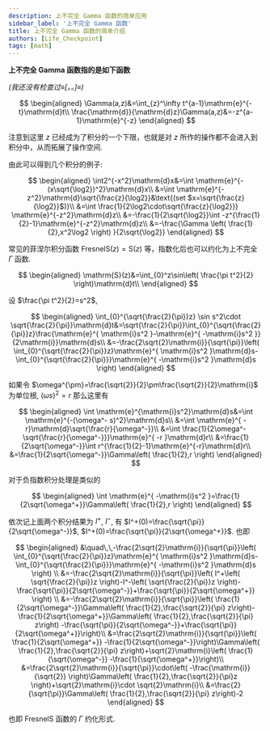 ```yaml
---
description: 上不完全 Gamma 函数的简单应用
sidebar_label: '上不完全 Gamma 函数'
title: 上不完全 Gamma 函数的简单介绍
authors: [Life_Checkpoint]
tags: [math]
---
```


**上不完全 Gamma 函数指的是如下函数**

*(我还没有检查过≡[。。]≡)*

$$
\begin{aligned}
\Gamma(a,z)&=\int_{z}^\infty t^{a-1}\mathrm{e}^{-t}\mathrm{d}t\\
\frac{\mathrm{d}}{\mathrm{d}z}\Gamma(a,z)&=-z^{a-1}\mathrm{e}^{-z}
\end{aligned}
$$

注意到这里 $z$ 已经成为了积分的一个下限，也就是对 $z$ 所作的操作都不会进入到积分中，从而拓展了操作空间.

由此可以得到几个积分的例子:

$$
\begin{aligned}
\int2^{-x^2}\mathrm{d}x&=\int \mathrm{e}^{-(x\sqrt{\log2})^2}\mathrm{d}x\\
&=\int \mathrm{e}^{-z^2}\mathrm{d}\sqrt{\frac{z}{\log2}}&\text{(set $x=\sqrt{\frac{z}{\log2}}$)}\\
&=\int \frac{1}{2\log2\cdot\sqrt{\frac{z}{\log2}}} \mathrm{e}^{-z^2}\mathrm{d}z\\
&=-\frac{1}{2\sqrt{\log2}}\int -z^{\frac{1}{2}-1}\mathrm{e}^{-z^2}\mathrm{d}z\\
&=-\frac{\Gamma \left( \frac{1}{2},x^2\log2 \right) }{2\sqrt{\log2}}
\end{aligned}
$$

常见的菲涅尔积分函数 $\mathrm{FresnelS}(z)=\mathrm{S}(z)$ 等，指数化后也可以约化为上不完全 $\Gamma$ 函数.

$$
\begin{aligned}
\mathrm{S}(z)&=\int_{0}^z\sin\left( \frac{\pi t^2}{2} \right)\mathrm{d}t\\
\end{aligned}
$$

设 $\frac{\pi t^2}{2}=s^2$,

$$
\begin{aligned}
\int_{0}^{\sqrt{\frac{2}{\pi}}z} \sin s^2\cdot \sqrt{\frac{2}{\pi}}\mathrm{d}t&=\sqrt{\frac{2}{\pi}}\int_{0}^{\sqrt{\frac{2}{\pi}}z}\frac{\mathrm{e}^{ \mathrm{i}s^2 }-\mathrm{e}^{ -\mathrm{i}s^2 }}{2\mathrm{i}}\mathrm{d}s\\
&=-\frac{2\sqrt{2}\mathrm{i}}{\sqrt{\pi}}\left( \int_{0}^{\sqrt{\frac{2}{\pi}}z}\mathrm{e}^{ \mathrm{i}s^2 }\mathrm{d}s-\int_{0}^{\sqrt{\frac{2}{\pi}}}\mathrm{e}^{ -\mathrm{i}s^2 }\mathrm{d}s \right) 
\end{aligned}
$$

如果令 $\omega^{\pm}=\frac{\sqrt{2}}{2}\pm\frac{\sqrt{2}}{2}\mathrm{i}$ 为单位根, $(\omega s)^2=r$ 那么这里有

$$
\begin{aligned}
\int \mathrm{e}^{\mathrm{i}s^2}\mathrm{d}s&=\int \mathrm{e}^{-(\omega^- s)^2}\mathrm{d}s\\
&=\int \mathrm{e}^{ -r}\mathrm{d}\sqrt{\frac{r}{\omega^-}}\\
&=\int \frac{1}{2\omega^-\sqrt{\frac{r}{\omega^-}}}\mathrm{e}^{ -r }\mathrm{d}r\\
&=\frac{1}{2\sqrt{\omega^-}}\int r^{\frac{1}{2}-1}\mathrm{e}^{-r}\mathrm{d}r\\
&=\frac{1}{2\sqrt{\omega^-}}\Gamma\left( \frac{1}{2},r \right)
\end{aligned}
$$

对于负指数积分处理是类似的

$$
\begin{aligned}
\int \mathrm{e}^{ -\mathrm{i}s^2 }=\frac{1}{2\sqrt{\omega^+}}\Gamma\left( \frac{1}{2},r \right)
\end{aligned}
$$

依次记上面两个积分结果为 $I^+$, $I^-$, 有 $I^+(0)=\frac{\sqrt{\pi}}{2\sqrt{\omega^-}}$, $I^+(0)=\frac{\sqrt{\pi}}{2\sqrt{\omega^+}}$. 也即

$$
\begin{aligned}
&\quad\,\,-\frac{2\sqrt{2}\mathrm{i}}{\sqrt{\pi}}\left( \int_{0}^{\sqrt{\frac{2}{\pi}}z}\mathrm{e}^{ \mathrm{i}s^2 }\mathrm{d}s-\int_{0}^{\sqrt{\frac{2}{\pi}}}\mathrm{e}^{ -\mathrm{i}s^2 }\mathrm{d}s \right) \\
&=-\frac{2\sqrt{2}\mathrm{i}}{\sqrt{\pi}}\left( I^+\left( \sqrt{\frac{2}{\pi}}z \right)-I^-\left( \sqrt{\frac{2}{\pi}}z \right)-\frac{\sqrt{\pi}}{2\sqrt{\omega^-}}+\frac{\sqrt{\pi}}{2\sqrt{\omega^+}} \right) \\
&=-\frac{2\sqrt{2}\mathrm{i}}{\sqrt{\pi}}\left( \frac{1}{2\sqrt{\omega^-}}\Gamma\left( \frac{1}{2},\frac{\sqrt{2}}{\pi} z\right)- \frac{1}{2\sqrt{\omega^+}}\Gamma\left( \frac{1}{2},\frac{\sqrt{2}}{\pi} z\right) -\frac{\sqrt{\pi}}{2\sqrt{\omega^-}}+\frac{\sqrt{\pi}}{2\sqrt{\omega^+}}\right)\\
&=\frac{2\sqrt{2}\mathrm{i}}{\sqrt{\pi}}\left( \frac{1}{2\sqrt{\omega^+}} -\frac{1}{2\sqrt{\omega^-}}\right)\Gamma\left( \frac{1}{2},\frac{\sqrt{2}}{\pi} z\right)+\sqrt{2}\mathrm{i}\left( \frac{1}{\sqrt{\omega^-}} -\frac{1}{\sqrt{\omega^+}}\right)\\
&=\frac{2\sqrt{2}\mathrm{i}}{\sqrt{\pi}}\cdot\left( -\frac{\mathrm{i}}{\sqrt{2}} \right)\Gamma\left( \frac{1}{2},\frac{\sqrt{2}}{\pi}z \right)+\sqrt{2}\mathrm{i}\cdot \sqrt{2}\mathrm{i}\\
&=\frac{2}{\sqrt{\pi}}\Gamma\left( \frac{1}{2},\frac{\sqrt{2}}{\pi} z\right)-2
\end{aligned}
$$

也即 $\mathrm{FresnelS}$ 函数的 $\Gamma$ 约化形式.